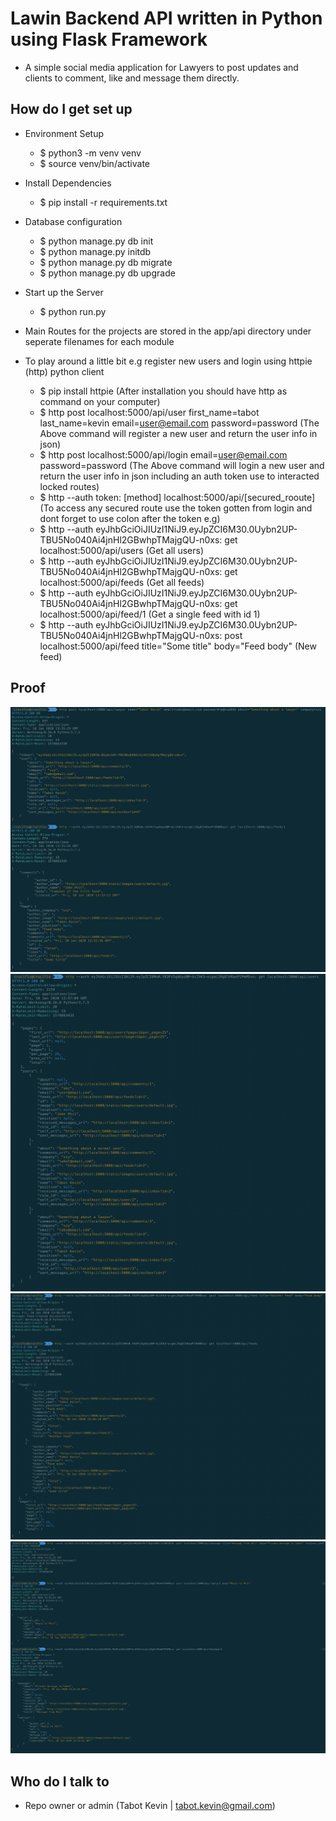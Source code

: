 # Lawin Backend API written in Python using Flask Framework

* A simple social media application for Lawyers to post updates and clients to comment, like and message them directly.


How do I get set up
----------------------------

* Environment Setup
	- $ python3 -m venv venv
	- $ source venv/bin/activate

* Install Dependencies
	- $ pip install -r requirements.txt

* Database configuration 
	- $ python manage.py db init 
	- $ python manage.py initdb 
	- $ python manage.py db migrate 
	- $ python manage.py db upgrade

* Start up the Server
	- $ python run.py

* Main Routes for the projects are stored in the app/api directory under seperate filenames for each module
* To play around a little bit e.g register new users and login using httpie (http) python client
	- $ pip install httpie (After installation you should have http as command on your computer)
	- $ http post localhost:5000/api/user first_name=tabot last_name=kevin email=user@email.com password=password
	  (The Above command will register a new user and return the user info in json)
	- $ http post localhost:5000/api/login email=user@email.com password=password
	(The Above command will login a new user and return the user info in json including an auth token use to interacted locked routes)
	- $ http --auth token: [method] localhost:5000/api/[secured_rooute]
	(To access any secured route use the token gotten from login and dont forget to use colon after the token e.g)
	- $ http --auth eyJhbGciOiJIUzI1NiJ9.eyJpZCI6M30.0Uybn2UP-TBU5No040Ai4jnHl2GBwhpTMajgQU-n0xs: get localhost:5000/api/users (Get all users)
	- $ http --auth eyJhbGciOiJIUzI1NiJ9.eyJpZCI6M30.0Uybn2UP-TBU5No040Ai4jnHl2GBwhpTMajgQU-n0xs: get localhost:5000/api/feeds (Get all feeds)
	- $ http --auth eyJhbGciOiJIUzI1NiJ9.eyJpZCI6M30.0Uybn2UP-TBU5No040Ai4jnHl2GBwhpTMajgQU-n0xs: get localhost:5000/api/feed/1 (Get a single feed with id 1)
	- $ http --auth eyJhbGciOiJIUzI1NiJ9.eyJpZCI6M30.0Uybn2UP-TBU5No040Ai4jnHl2GBwhpTMajgQU-n0xs: post localhost:5000/api/feed title="Some title" body="Feed body" (New feed)


Proof
----------------------------
![proof](proof/1.png)
![proof](proof/2.png)
![proof](proof/3.png)
![proof](proof/4.png)


Who do I talk to
----------------------------
* Repo owner or admin (Tabot Kevin | tabot.kevin@gmail.com)